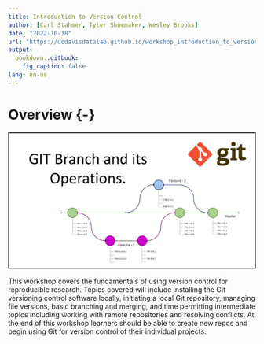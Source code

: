 ```yaml
---
title: Introduction to Version Control
author: [Carl Stahmer, Tyler Shoemaker, Wesley Brooks]
date: "2022-10-18"
url: "https://ucdavisdatalab.github.io/workshop_introduction_to_version_control/"
output:
  bookdown::gitbook:
    fig_caption: false
lang: en-us
---
```


# Overview {-}

![Git branching diagram](img/GIT-Branchand-its-Operations.png)

This workshop covers the fundamentals of using version control for reproducible 
research. Topics covered will include installing the Git versioning control 
software locally, initiating a local Git repository, managing file versions, 
basic branching and merging, and time permitting intermediate topics including 
working with remote repositories and resolving conflicts. At the end of this 
workshop learners should be able to create new repos and begin using Git for 
version control of their individual projects.
